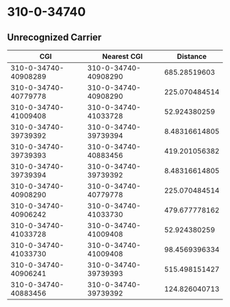 # 310-0-34740
## Unrecognized Carrier


| CGI | Nearest CGI | Distance |
|-----|-------------|----------|
| 310-0-34740-40908289 | 310-0-34740-40908290 | 685.28519603 |
| 310-0-34740-40779778 | 310-0-34740-40908290 | 225.070484514 |
| 310-0-34740-41009408 | 310-0-34740-41033728 | 52.924380259 |
| 310-0-34740-39739392 | 310-0-34740-39739394 | 8.48316614805 |
| 310-0-34740-39739393 | 310-0-34740-40883456 | 419.201056382 |
| 310-0-34740-39739394 | 310-0-34740-39739392 | 8.48316614805 |
| 310-0-34740-40908290 | 310-0-34740-40779778 | 225.070484514 |
| 310-0-34740-40906242 | 310-0-34740-41033730 | 479.677778162 |
| 310-0-34740-41033728 | 310-0-34740-41009408 | 52.924380259 |
| 310-0-34740-41033730 | 310-0-34740-41009408 | 98.4569396334 |
| 310-0-34740-40906241 | 310-0-34740-39739393 | 515.498151427 |
| 310-0-34740-40883456 | 310-0-34740-39739392 | 124.826040713 |
